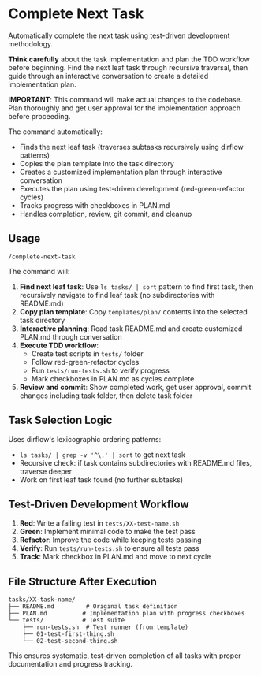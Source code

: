 # Complete Next Task

Automatically complete the next task using test-driven development methodology.

**Think carefully** about the task implementation and plan the TDD workflow before beginning. Find the next leaf task through recursive traversal, then guide through an interactive conversation to create a detailed implementation plan.

**IMPORTANT**: This command will make actual changes to the codebase. Plan thoroughly and get user approval for the implementation approach before proceeding.

The command automatically:
- Finds the next leaf task (traverses subtasks recursively using dirflow patterns)
- Copies the plan template into the task directory
- Creates a customized implementation plan through interactive conversation
- Executes the plan using test-driven development (red-green-refactor cycles)
- Tracks progress with checkboxes in PLAN.md
- Handles completion, review, git commit, and cleanup

## Usage

```
/complete-next-task
```

The command will:
1. **Find next leaf task**: Use `ls tasks/ | sort` pattern to find first task, then recursively navigate to find leaf task (no subdirectories with README.md)
2. **Copy plan template**: Copy `templates/plan/` contents into the selected task directory
3. **Interactive planning**: Read task README.md and create customized PLAN.md through conversation
4. **Execute TDD workflow**: 
   - Create test scripts in `tests/` folder
   - Follow red-green-refactor cycles
   - Run `tests/run-tests.sh` to verify progress
   - Mark checkboxes in PLAN.md as cycles complete
5. **Review and commit**: Show completed work, get user approval, commit changes including task folder, then delete task folder

## Task Selection Logic

Uses dirflow's lexicographic ordering patterns:
- `ls tasks/ | grep -v '^\.' | sort` to get next task
- Recursive check: if task contains subdirectories with README.md files, traverse deeper
- Work on first leaf task found (no further subtasks)

## Test-Driven Development Workflow

1. **Red**: Write a failing test in `tests/XX-test-name.sh`
2. **Green**: Implement minimal code to make the test pass
3. **Refactor**: Improve the code while keeping tests passing
4. **Verify**: Run `tests/run-tests.sh` to ensure all tests pass
5. **Track**: Mark checkbox in PLAN.md and move to next cycle

## File Structure After Execution

```
tasks/XX-task-name/
├── README.md         # Original task definition
├── PLAN.md          # Implementation plan with progress checkboxes
└── tests/           # Test suite
    ├── run-tests.sh  # Test runner (from template)
    ├── 01-test-first-thing.sh
    └── 02-test-second-thing.sh
```

This ensures systematic, test-driven completion of all tasks with proper documentation and progress tracking.